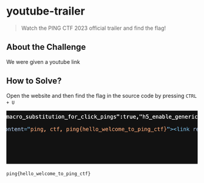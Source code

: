 # youtube-trailer
> Watch the PING CTF 2023 official trailer and find the flag!

## About the Challenge
We were given a youtube link

## How to Solve?
Open the website and then find the flag in the source code by pressing `CTRL + U`

![flag](images/flag.png)

```
ping{hello_welcome_to_ping_ctf}
```
